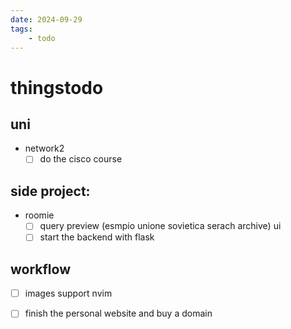 ```yaml
---
date: 2024-09-29 
tags: 
    - todo
---
```





# thingstodo

## uni 
- network2 
    - [ ] do the cisco course

## side project:
- roomie 
    - [ ] query preview (esmpio unione sovietica serach archive) ui
    - [ ] start the backend with flask

## workflow
- [ ] images support nvim 
- [ ] finish the personal website and buy a domain



